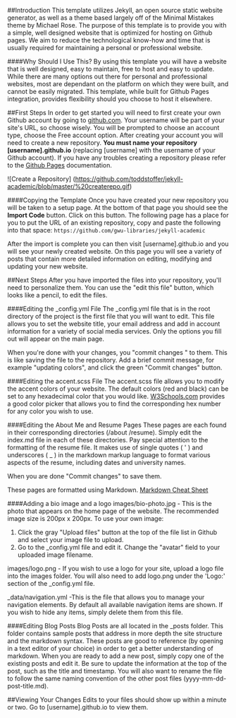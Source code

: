 ##Introduction
This template utilizes Jekyll, an open source static website generator, as well as a theme based largely off of the Minimal Mistakes theme by Michael Rose. The purpose of this template is to provide you with a simple, well designed website that is optimized for hosting on Github pages. We aim to reduce the technological know-how and time that is usually required for maintaining a personal or professional website.

####Why Should I Use This?
By using this template you will have a website that is well designed, easy to maintain, free to host and easy to update. While there are many options out there for personal and professional websites, most are dependant on the platform on which they were built, and cannot be easily migrated. This template, while built for Github Pages integration, provides flexibility should you choose to host it elsewhere.

##First Steps
In order to get started you will need to first create your own Github account by going to [github.com](https://github.com/). Your username will be part of your site's URL, so choose wisely. You will be prompted to choose an account type, choose the Free account option. After creating your account you will need to create a new repository. **You must name your repository [username].github.io** (replacing [username] with the username of your Github account). If you have any troubles creating a repository please refer to the [Github Pages](https://pages.github.com/) documentation.


![Create a Repository] (https://github.com/toddstoffer/jekyll-academic/blob/master/%20createrepo.gif)

####Copying the Template
Once you have created your new repository you will be taken to a setup page. At the bottom of that page you should see the **Import Code** button. Click on this button. The following page has a place for you to put the URL of an existing repository, copy and paste the following into that space:
`https://github.com/gwu-libraries/jekyll-academic`

After the import is complete you can then visit [username].github.io and you will see your newly created website. On this page you will see a variety of posts that contain more detailed information on editing, modifying and updating your new website.

##Next Steps
After you have imported the files into your repository, you'll need to personalize them. You can use the "edit this file" button, which looks like a pencil, to edit the files. 

####Editing the \_config.yml File
The \_config.yml file that is in the root directory of the project is the first file that you will want to edit. This file allows you to set the website title, your email address and add in account information for a variety of social media services. Only the options you fill out will appear on the main page. 

When you're done with your changes, you "commit changes " to them. This is like saving the file to the repository. Add a brief commit message, for example "updating colors", and click the green "Commit changes" button. 

####Editing the accent.scss File
The accent.scss file allows you to modify the accent colors of your website. The default colors (red and black) can be set to any hexadecimal color that you would like. [W3Schools.com](http://www.w3schools.com/colors/colors_picker.asp) provides a good color picker that allows you to find the corresponding hex number for any color you wish to use.

####Editing the About Me and Resume Pages
These pages are each found in their corresponding directories (/about /resume). Simply edit the index.md file in each of these directories. Pay special attention to the formatting of the resume file. It makes use of single quotes ( \' ) and underscores ( \_ ) in the markdown markup language to format various aspects of the resume, including dates and university names.

When you are done "Commit changes" to save them. 

These pages are formatted using Markdown. [Markdown Cheat Sheet](https://guides.github.com/pdfs/markdown-cheatsheet-online.pdf)

####Adding a bio image and a logo
images/bio-photo.jpg - This is the photo that appears on the home page of the website. The recommended image size is 200px x 200px. To use your own image:
1. Click the gray "Upload files" button at the top of the file list in Github and select your image file to upload.
2. Go to the \_config.yml file and edit it. Change the "avatar" field to your uploaded image filename. 

images/logo.png - If you wish to use a logo for your site, upload a logo file into the images folder. You will also need to add logo.png under the 'Logo:' section of the \_config.yml file.

\_data/navigation.yml -This is the file that allows you to manage your navigation elements. By default all available navigation items are shown. If you wish to hide any items, simply delete them from this file.


####Editing Blog Posts
Blog Posts are all located in the \_posts folder. This folder contains sample posts that address in more depth the site structure and the markdown syntax. These posts are good to reference (by opening in a text editor of your choice) in order to get a better understanding of markdown. When you are ready to add a new post, simply copy one of the existing posts and edit it. Be sure to update the information at the top of the post, such as the title and timestamp. You will also want to rename the file to follow the same naming convention of the other post files (yyyy-mm-dd-post-title.md).

##Viewing Your Changes
Edits to your files should show up within a minute or two. Go to [username].github.io to view them. 
